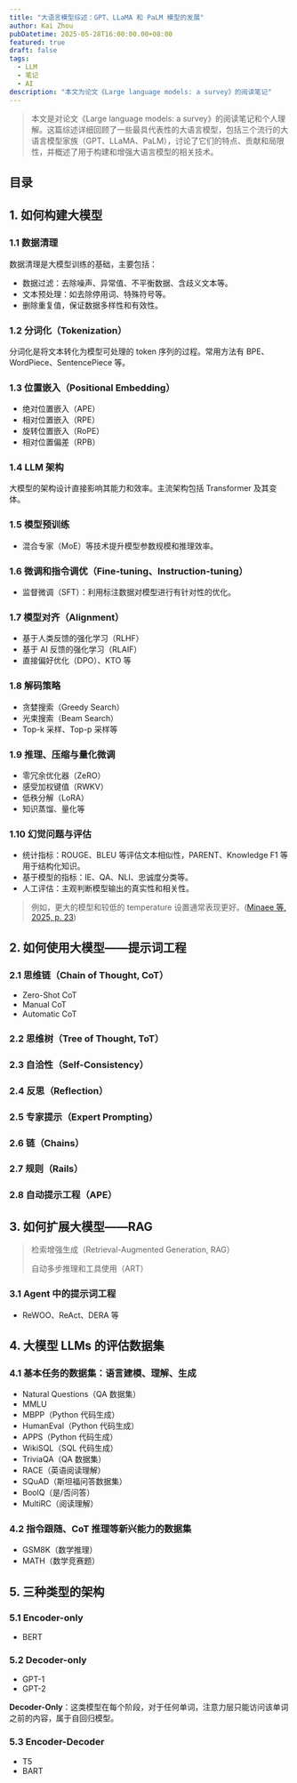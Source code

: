 ```yaml
---
title: "大语言模型综述：GPT、LLaMA 和 PaLM 模型的发展"
author: Kai Zhou
pubDatetime: 2025-05-28T16:00:00.00+08:00
featured: true
draft: false
tags:
  - LLM
  - 笔记
  - AI
description: "本文为论文《Large language models: a survey》的阅读笔记"
---
```

> 本文是对论文《Large language models: a survey》的阅读笔记和个人理解。这篇综述详细回顾了一些最具代表性的大语言模型，包括三个流行的大语言模型家族（GPT、LLaMA、PaLM），讨论了它们的特点、贡献和局限性，并概述了用于构建和增强大语言模型的相关技术。


## 目录

## 1. 如何构建大模型

### 1.1 数据清理

数据清理是大模型训练的基础，主要包括：
- 数据过滤：去除噪声、异常值、不平衡数据、含歧义文本等。
- 文本预处理：如去除停用词、特殊符号等。
- 删除重复值，保证数据多样性和有效性。

### 1.2 分词化（Tokenization）

分词化是将文本转化为模型可处理的 token 序列的过程。常用方法有 BPE、WordPiece、SentencePiece 等。

### 1.3 位置嵌入（Positional Embedding）

- 绝对位置嵌入（APE）
- 相对位置嵌入（RPE）
- 旋转位置嵌入（RoPE）
- 相对位置偏差（RPB）

### 1.4 LLM 架构

大模型的架构设计直接影响其能力和效率。主流架构包括 Transformer 及其变体。

### 1.5 模型预训练

- 混合专家（MoE）等技术提升模型参数规模和推理效率。

### 1.6 微调和指令调优（Fine-tuning、Instruction-tuning）

- 监督微调（SFT）：利用标注数据对模型进行有针对性的优化。

### 1.7 模型对齐（Alignment）

- 基于人类反馈的强化学习（RLHF）
- 基于 AI 反馈的强化学习（RLAIF）
- 直接偏好优化（DPO）、KTO 等

### 1.8 解码策略

- 贪婪搜索（Greedy Search）
- 光束搜索（Beam Search）
- Top-k 采样、Top-p 采样等

### 1.9 推理、压缩与量化微调

- 零冗余优化器（ZeRO）
- 感受加权键值（RWKV）
- 低秩分解（LoRA）
- 知识蒸馏、量化等

### 1.10 幻觉问题与评估

- 统计指标：ROUGE、BLEU 等评估文本相似性，PARENT、Knowledge F1 等用于结构化知识。
- 基于模型的指标：IE、QA、NLI、忠诚度分类等。
- 人工评估：主观判断模型输出的真实性和相关性。

> 例如，更大的模型和较低的 temperature 设置通常表现更好。([Minaee 等, 2025, p. 23](zotero://select/library/items/XRV9E2XQ))

## 2. 如何使用大模型——提示词工程

### 2.1 思维链（Chain of Thought, CoT）
- Zero-Shot CoT
- Manual CoT
- Automatic CoT

### 2.2 思维树（Tree of Thought, ToT）

### 2.3 自洽性（Self-Consistency）

### 2.4 反思（Reflection）

### 2.5 专家提示（Expert Prompting）

### 2.6 链（Chains）

### 2.7 规则（Rails）

### 2.8 自动提示工程（APE）

## 3. 如何扩展大模型——RAG

> 检索增强生成（Retrieval-Augmented Generation, RAG）
> 
> 自动多步推理和工具使用（ART）

### 3.1 Agent 中的提示词工程
- ReWOO、ReAct、DERA 等

## 4. 大模型 LLMs 的评估数据集

### 4.1 基本任务的数据集：语言建模、理解、生成
- Natural Questions（QA 数据集）
- MMLU
- MBPP（Python 代码生成）
- HumanEval（Python 代码生成）
- APPS（Python 代码生成）
- WikiSQL（SQL 代码生成）
- TriviaQA（QA 数据集）
- RACE（英语阅读理解）
- SQuAD（斯坦福问答数据集）
- BoolQ（是/否问答）
- MultiRC（阅读理解）

### 4.2 指令跟随、CoT 推理等新兴能力的数据集
- GSM8K（数学推理）
- MATH（数学竞赛题）

## 5. 三种类型的架构

### 5.1 Encoder-only
- BERT

### 5.2 Decoder-only
- GPT-1
- GPT-2

**Decoder-Only**：这类模型在每个阶段，对于任何单词，注意力层只能访问该单词之前的内容，属于自回归模型。

### 5.3 Encoder-Decoder
- T5
- BART